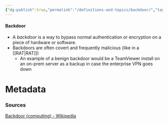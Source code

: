 ```yaml
---
{"dg-publish":true,"permalink":"/definitions-and-topics/backdoor/","tags":["defs_soc"]}
---
```


#### Backdoor
- A *backdoor* is a way to bypass normal authentication or encryption on a piece of hardware or software.
- Backdoors are often covert and frequently malicious (like in a [[RAT\|RAT]])
	- An example of a benign backdoor would be a TeamViewer install on an on-prem server as a backup in case the enterprise VPN goes down






# Metadata

### Sources
[Backdoor (computing) - Wikipedia](https://en.wikipedia.org/wiki/Backdoor_(computing))